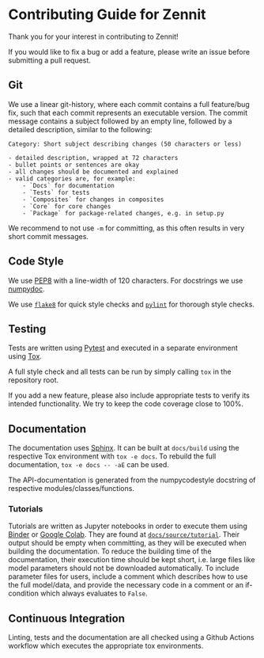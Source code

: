 # Contributing Guide for Zennit

Thank you for your interest in contributing to Zennit!

If you would like to fix a bug or add a feature, please write an issue before submitting a pull request.


## Git
We use a linear git-history, where each commit contains a full feature/bug fix,
such that each commit represents an executable version.
The commit message contains a subject followed by an empty line, followed by a detailed description, similar to the following:

```
Category: Short subject describing changes (50 characters or less)

- detailed description, wrapped at 72 characters
- bullet points or sentences are okay
- all changes should be documented and explained
- valid categories are, for example:
    - `Docs` for documentation
    - `Tests` for tests
    - `Composites` for changes in composites
    - `Core` for core changes
    - `Package` for package-related changes, e.g. in setup.py
```

We recommend to not use `-m` for committing, as this often results in very short commit messages.

## Code Style
We use [PEP8](https://www.python.org/dev/peps/pep-0008) with a line-width of 120 characters. For
docstrings we use [numpydoc](https://numpydoc.readthedocs.io/en/latest/format.html).

We use [`flake8`](https://pypi.org/project/flake8/) for quick style checks and
[`pylint`](https://pypi.org/project/pylint/) for thorough style checks.

## Testing
Tests are written using [Pytest](https://docs.pytest.org) and executed
in a separate environment using [Tox](https://tox.readthedocs.io/en/latest/).

A full style check and all tests can be run by simply calling `tox` in the repository root.

If you add a new feature, please also include appropriate tests to verify its intended functionality.
We try to keep the code coverage close to 100%.

## Documentation
The documentation uses [Sphinx](https://www.sphinx-doc.org). It can be built at
`docs/build` using the respective Tox environment with `tox -e docs`. To rebuild the full
documentation, `tox -e docs -- -aE` can be used.

The API-documentation is generated from the numpycodestyle docstring of respective modules/classes/functions.

### Tutorials
Tutorials are written as Jupyter notebooks in order to execute them using
[Binder](https://mybinder.org/) or [Google
Colab](https://colab.research.google.com/).
They are found at [`docs/source/tutorial`](docs/source/tutorial).
Their output should be empty when committing, as they will be executed when
building the documentation.
To reduce the building time of the documentation, their execution time should
be kept short, i.e. large files like model parameters should not be downloaded
automatically.
To include parameter files for users, include a comment which describes how to
use the full model/data, and provide the necessary code in a comment or an if-condition
which always evaluates to `False`.

## Continuous Integration
Linting, tests and the documentation are all checked using a Github Actions
workflow which executes the appropriate tox environments.
